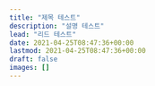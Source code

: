 ```yaml
---
title: "제목 테스트"
description: "설명 테스트"
lead: "리드 테스트"
date: 2021-04-25T08:47:36+00:00
lastmod: 2021-04-25T08:47:36+00:00
draft: false
images: []
---
```

